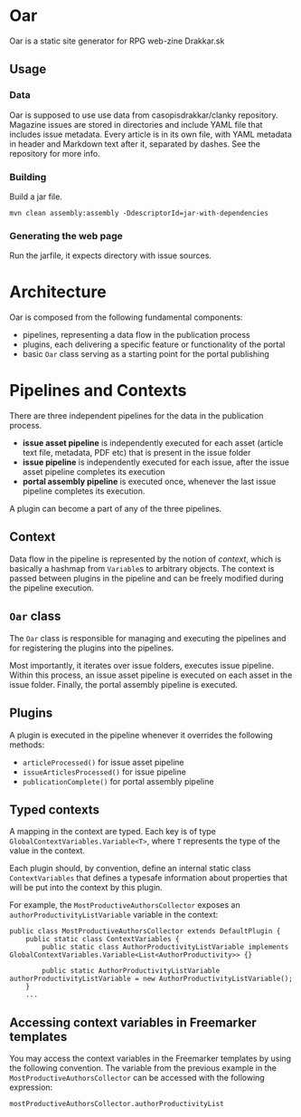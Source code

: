 # Oar

Oar is a static site generator for RPG web-zine Drakkar.sk

## Usage

### Data

Oar is supposed to use use data from casopisdrakkar/clanky repository. Magazine issues are stored in directories and include YAML file that includes issue metadata. Every article is in its own file, with YAML metadata in header and Markdown text after it, separated by dashes. See the repository for more info.

### Building

Build a jar file.

    mvn clean assembly:assembly -DdescriptorId=jar-with-dependencies

### Generating the web page

Run the jarfile, it expects directory with issue sources.

# Architecture

Oar is composed from the following fundamental components:

*   pipelines, representing a data flow in the publication process
*   plugins, each delivering a specific feature or functionality of the portal
*   basic `Oar` class serving as a starting point for the portal publishing

Pipelines and Contexts
=======================
There are three independent pipelines for the data in the publication process.

*   **issue asset pipeline** is independently executed for each asset
(article text file, metadata, PDF etc) that is present in the issue folder
*   **issue pipeline** is independently executed for each issue, after the issue
asset pipeline completes its execution
*   **portal assembly pipeline** is executed once, whenever the last
issue pipeline completes its execution.

A plugin can become a part of any of the three pipelines.

Context
-------
Data flow in the pipeline is represented by the notion of *context*, which is
basically a hashmap from `Variable`s to arbitrary objects. The context
is passed between plugins in the pipeline and can be freely modified
during the pipeline execution.

`Oar` class
-----------
The `Oar` class is responsible for managing and executing the pipelines and for
registering the plugins into the pipelines.

Most importantly, it iterates over issue folders, executes
issue pipeline. Within this process, an issue asset pipeline
is executed on each asset in the issue folder. Finally,
the portal assembly pipeline is executed.

Plugins
-------
A plugin is executed in the pipeline whenever it overrides the following methods:

*   `articleProcessed()` for issue asset pipeline
*   `issueArticlesProcessed()` for issue pipeline
*   `publicationComplete()` for portal assembly pipeline

Typed contexts
--------------
A mapping in the context are typed. Each key is of type
`GlobalContextVariables.Variable<T>`,
where `T` represents the type of the value in the context.

Each plugin should, by convention, define an internal static
class `ContextVariables` that defines a typesafe information
about properties that will be put into the context by this plugin.

For example, the `MostProductiveAuthorsCollector` exposes
an `authorProductivityListVariable` variable in the context:

    public class MostProductiveAuthorsCollector extends DefaultPlugin {
        public static class ContextVariables {
            public static class AuthorProductivityListVariable implements GlobalContextVariables.Variable<List<AuthorProductivity>> {}

            public static AuthorProductivityListVariable authorProductivityListVariable = new AuthorProductivityListVariable();
        }
        ...

Accessing context variables in Freemarker templates
---------------------------------------------------

You may access the context variables in the Freemarker templates
by using the following convention. The variable
from the previous example in the `MostProductiveAuthorsCollector`
can be accessed with the following expression:

    mostProductiveAuthorsCollector.authorProductivityList

